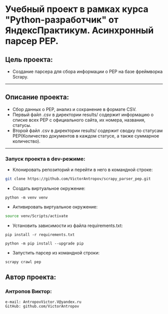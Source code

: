 # Учебный проект в рамках курса "Python-разработчик" от ЯндексПрактикум. Асинхронный парсер PEP.
## Цель проекта:
- Создание парсера для сбора информации о PEP на базе фреймворка Scrapy.
---
## Описание проекта:
- Сбор данных о PEP, анализ и сохранение в формате CSV.
- Первый файл .csv в директории results/ содержит информацию о списке всех PEP c официального сайта, их номера, названия, статусы.
- Второй файл .csv в директории results/ содержит сводку по статусам PEP(Количество документов в каждом статусе, а также суммарное количество).
---
### Запуск проекта в dev-режиме:

- Клонировать репозиторий и перейти в него в командной строке:

```bash
git clone https://github.com/VictorAntropov/scrapy_parser_pep.git
```

- Cоздать виртуальное окружение:

```
python -m venv venv
```

* Активировать виртуальное окружение:

 ```bash
source venv/Scripts/activate
```

- Установить зависимости из файла requirements.txt:

```
pip install -r requirements.txt
```
```
python -m pip install --upgrade pip
```
- Запустить парсер из командной строки:

```
scrapy crawl pep
```

##  Автор проекта:
### Антропов Виктор:
```
e-mail: AntropovVictor.V@yandex.ru
GitHub: github.com/VictorAntropov
```